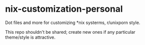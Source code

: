 # nix-customization-personal

Dot files and more for customizing *nix systerms, r/unixporn style.

This repo shouldn't be shared; create new ones if any particular theme/style is attractive.
